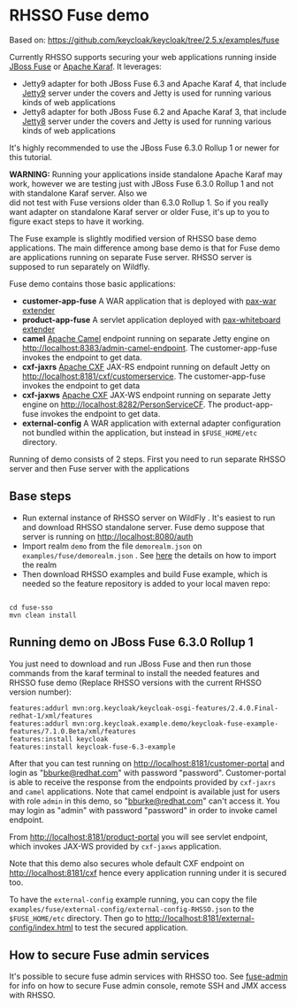 RHSSO Fuse demo
==================

Based on: https://github.com/keycloak/keycloak/tree/2.5.x/examples/fuse


Currently RHSSO supports securing your web applications running inside [JBoss Fuse](http://www.jboss.org/products/fuse/overview/) or [Apache Karaf](http://karaf.apache.org/). It leverages:
- Jetty9 adapter for both JBoss Fuse 6.3 and Apache Karaf 4, that include [Jetty9](http://eclipse.org/jetty/) server under the covers and Jetty is used for running various kinds of web applications
- Jetty8 adapter for both JBoss Fuse 6.2 and Apache Karaf 3, that include [Jetty8](http://eclipse.org/jetty/) server under the covers and Jetty is used for running various kinds of web applications

It's highly recommended to use the JBoss Fuse 6.3.0 Rollup 1 or newer for this tutorial.

**WARNING:** Running your applications inside standalone Apache Karaf may work, however we are testing just with JBoss Fuse 6.3.0 Rollup 1 and not with standalone Karaf server. Also we  
did not test with Fuse versions older than 6.3.0 Rollup 1. So if you really want adapter on standalone Karaf server or older Fuse, it's up to you to figure exact steps to have it working.

The Fuse example is slightly modified version of RHSSO base demo applications. The main difference among base demo is that for Fuse demo 
are applications running on separate Fuse server. RHSSO server is supposed to run separately on Wildfly.
 
Fuse demo contains those basic applications:
* **customer-app-fuse** A WAR application that is deployed with [pax-war extender](https://ops4j1.jira.com/wiki/display/ops4j/Pax+Web+Extender+-+War)
* **product-app-fuse** A servlet application deployed with [pax-whiteboard extender](https://ops4j1.jira.com/wiki/display/ops4j/Pax+Web+Extender+-+Whiteboard)
* **camel** [Apache Camel](http://camel.apache.org/) endpoint running on separate Jetty engine on [http://localhost:8383/admin-camel-endpoint](http://localhost:8383/admin-camel-endpoint). 
The customer-app-fuse invokes the endpoint to get data.     
* **cxf-jaxrs** [Apache CXF](http://cxf.apache.org/) JAX-RS endpoint running on default Jetty on [http://localhost:8181/cxf/customerservice](http://localhost:8181/cxf/customerservice). 
The customer-app-fuse invokes the endpoint to get data 
* **cxf-jaxws** [Apache CXF](http://cxf.apache.org/) JAX-WS endpoint running on separate Jetty engine on [http://localhost:8282/PersonServiceCF](http://localhost:8282/PersonServiceCF). 
The product-app-fuse invokes the endpoint to get data.
* **external-config** A WAR application with external adapter configuration not bundled within the application, but instead in `$FUSE_HOME/etc` directory.

Running of demo consists of 2 steps. First you need to run separate RHSSO server and then Fuse server with the applications

Base steps
----------

* Run external instance of RHSSO server on WildFly . It's easiest to run and download RHSSO standalone server. Fuse demo suppose that server is running on [http://localhost:8080/auth](http://localhost:8080/auth)
* Import realm `demo` from the file `demorealm.json` on `examples/fuse/demorealm.json` . See [here](../demo-template/README.md#step-3-import-the-test-realm) 
the details on how to import the realm
* Then download RHSSO examples and build Fuse example, which is needed so the feature repository is added to your local maven repo:

```

cd fuse-sso
mvn clean install
```


Running demo on JBoss Fuse 6.3.0 Rollup 1
------------------------------
You just need to download and run JBoss Fuse and then run those commands from the karaf terminal to install the needed features and RHSSO fuse demo (Replace RHSSO versions with the current RHSSO version number):

```
features:addurl mvn:org.keycloak/keycloak-osgi-features/2.4.0.Final-redhat-1/xml/features
features:addurl mvn:org.keycloak.example.demo/keycloak-fuse-example-features/7.1.0.Beta/xml/features
features:install keycloak
features:install keycloak-fuse-6.3-example
```

After that you can test running on [http://localhost:8181/customer-portal](http://localhost:8181/customer-portal) and login as "bburke@redhat.com" with password "password". Customer-portal is able to
receive the response from the endpoints provided by `cxf-jaxrs` and `camel` applications. Note that camel endpoint is available just for users with role `admin`
in this demo, so "bburke@redhat.com" can't access it. You may login as "admin" with password "password" in order to invoke camel endpoint.

From [http://localhost:8181/product-portal](http://localhost:8181/product-portal) you will see servlet endpoint, which invokes JAX-WS provided by `cxf-jaxws` application.

Note that this demo also secures whole default CXF endpoint on [http://localhost:8181/cxf](http://localhost:8181/cxf) hence every application running under it is secured too.

To have the `external-config` example running, you can copy the file `examples/fuse/external-config/external-config-RHSSO.json` to the `$FUSE_HOME/etc` directory. 
Then go to [http://localhost:8181/external-config/index.html](http://localhost:8181/external-config/index.html) to test the secured application.


How to secure Fuse admin services
---------------------------------
It's possible to secure fuse admin services with RHSSO too. See [fuse-admin](fuse-admin/README.md) for info on how to secure
Fuse admin console, remote SSH and JMX access with RHSSO.

  
